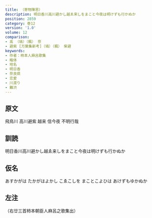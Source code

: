 ```yaml
---
title: （寄物陳思）
description: 明日香川高川避かし越ゑ来しをまこと今夜は明けずも行かぬか
position: 2859
category: 巻12
version: '1.0'
volume: 12
comparison:
- 高 （塙）（楓） 奈
- 避紫 [万葉集新考]（塙）（楓） 柴避
keywords:
- 作者：柿本人麻呂歌集
- 略体
- 地名
- 明日香
- 奈良県
- 恋愛
- 川渡り
- 難渋
---
```


## 原文

飛鳥川 高川避紫 越来 信今夜 不明行哉

## 訓読

明日香川高川避かし越ゑ来しをまこと今夜は明けずも行かぬか

## 仮名

あすかがは たかがはよかし こゑこしを まことこよひは あけずもゆかぬか

## 左注

（右廿三首柿本朝臣人麻呂之歌集出）
